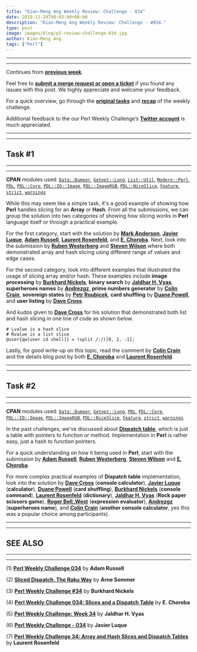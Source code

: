 ```yaml
---
title: "Kian-Meng Ang Weekly Review: Challenge - 034"
date: 2019-11-24T00:03:00+00:00
description: "Kian-Meng Ang Weekly Review: Challenge - #034."
type: post
image: images/blog/p5-review-challenge-034.jpg
author: Kian-Meng Ang
tags: ["Perl"]
---
```

***
***
Continues from [**previous week**](/blog/review-challenge-033/).

Feel free to [**submit a merge request or open a ticket**](https://github.com/manwar/perlweeklychallenge) if you found any issues with this post. We highly appreciate and welcome your feedback.

For a quick overview, go through the [**original tasks**](/blog/perl-weekly-challenge-034/) and [**recap**](/blog/recap-challenge-034/) of the weekly challenge.

Additional feedback to the our Perl Weekly Challenge’s [**Twitter account**](https://twitter.com/perlwchallenge?lang=en) is much appreciated.

***
***
## Task #1
***
***

**CPAN** modules used: [`Data::Dumper`](https://metacpan.org/pod/Data::Dumper), [`Getopt::Long`](https://metacpan.org/pod/Getopt::Long), [`List::Util`](https://metacpan.org/pod/List::Util), [`Modern::Perl`](https://metacpan.org/pod/Modern::Perl), [`PDL`](https://metacpan.org/pod/PDL), [`PDL::Core`](https://metacpan.org/pod/PDL::Core), [`PDL::IO::Image`](https://metacpan.org/pod/PDL::IO::Image), [`PDL::ImageRGB`](https://metacpan.org/pod/PDL::ImageRGB), [`PDL::NiceSlice`](https://metacpan.org/pod/PDL::NiceSlice), [`feature`](https://metacpan.org/pod/feature), [`strict`](https://metacpan.org/pod/strict), [`warnings`](https://metacpan.org/pod/warnings)

While this may seem like a simple task, it's a good example of showing how **Perl** handles slicing for an **Array** or **Hash**. From all the submissions, we can group the solution into two categories of showing how slicing works in **Perl** language itself or through a practical example.

For the first category, start with the solution by [**Mark Anderson**](https://github.com/manwar/perlweeklychallenge-club/blob/master/challenge-034/mark-anderson/perl5/ch-1.pl), [**Javier Luque**](https://github.com/manwar/perlweeklychallenge-club/blob/master/challenge-034/javier-luque/perl5/ch-1.pl), [**Adam Russell**](https://github.com/manwar/perlweeklychallenge-club/blob/master/challenge-034/adam-russell/perl5/ch-1.pl), [**Laurent Rosenfeld**](https://github.com/manwar/perlweeklychallenge-club/blob/master/challenge-034/laurent-rosenfeld/perl5/ch-1.pl), and [**E. Choroba**](https://github.com/manwar/perlweeklychallenge-club/blob/master/challenge-034/e-choroba/perl5/ch-1.pl). Next, look into the submission by [**Ruben Westerberg**](https://github.com/manwar/perlweeklychallenge-club/blob/master/challenge-034/ruben-westerberg/perl5/ch-1.pl) and [**Steven Wilson**](https://github.com/manwar/perlweeklychallenge-club/blob/master/challenge-034/steven-wilson/perl5/ch-1.pl) where both demonstrated array and hash slicing using different range of values and edge cases.

For the second category, look into different examples that illustrated the usage of slicing array and/or hash. These examples include **image processing** by [**Burkhard Nickels**](https://github.com/manwar/perlweeklychallenge-club/blob/master/challenge-034/burkhard-nickels/perl5/ch-1.pl), **binary search** by [**Jaldhar H. Vyas**](https://github.com/manwar/perlweeklychallenge-club/blob/master/challenge-034/jaldhar-h-vyas/perl5/ch-1.pl), **superheroes names** by [**Andrezgz**](https://github.com/manwar/perlweeklychallenge-club/blob/master/challenge-034/andrezgz/perl5/ch-1.pl), **prime numbers generator** by [**Colin Crain**](https://github.com/manwar/perlweeklychallenge-club/blob/master/challenge-034/colin-crain/perl5/ch-1.pl), **sovereign states** by [**Petr Roubicek**](https://github.com/manwar/perlweeklychallenge-club/blob/master/challenge-034/petr-roubicek/perl5/ch-1.pl), **card shuffling** by [**Duane Powell**](https://github.com/manwar/perlweeklychallenge-club/blob/master/challenge-034/duane-powell/perl5/ch-1.pl), and **user listing** by [**Dave Cross**](https://github.com/manwar/perlweeklychallenge-club/blob/master/challenge-034/dave-cross/perl5/ch-1.pl).

And kudos given to [**Dave Cross**](https://github.com/manwar/perlweeklychallenge-club/blob/master/challenge-034/dave-cross/perl5/ch-1.pl) for his solution that demonstrated both list and hash slicing in one line of code as shown below.

    # Lvalue is a hash slice
    # Rvalue is a list slice
    @user{qw[user id shell]} = (split /:/)[0, 2, -1];

Lastly, for good write-up on this topic, read the comment by [**Colin Crain**](https://github.com/manwar/perlweeklychallenge-club/blob/master/challenge-034/colin-crain/perl5/ch-1.pl) and the details blog post by both [**E. Choroba**](http://blogs.perl.org/users/e_choroba/2019/11/perl-weekly-challenge-034-slices-and-a-dispatch-table.html) and [**Laurent Rosenfeld**](http://blogs.perl.org/users/laurent_r/2019/11/perl-weekly-challenge-34-array-and-hash-slices-and-dispatch-tables.html).

***
***
## Task #2
***
***

**CPAN** modules used: [`Data::Dumper`](https://metacpan.org/pod/Data::Dumper), [`Getopt::Long`](https://metacpan.org/pod/Getopt::Long), [`PDL`](https://metacpan.org/pod/PDL), [`PDL::Core`](https://metacpan.org/pod/PDL::Core), [`PDL::IO::Image`](https://metacpan.org/pod/PDL::IO::Image), [`PDL::ImageRGB`](https://metacpan.org/pod/PDL::ImageRGB), [`PDL::NiceSlice`](https://metacpan.org/pod/PDL::NiceSlice), [`feature`](https://metacpan.org/pod/feature), [`strict`](https://metacpan.org/pod/strict), [`warnings`](https://metacpan.org/pod/warnings)

In the past challenges, we've discussed about [**Dispatch table**](https://en.wikipedia.org/wiki/Dispatch_table), which is just a table with pointers to function or method. Implementation in **Perl** is rather easy, just a hash to function pointers.

For a quick understanding on how it being used in **Perl**, start with the submission by [**Adam Russell**](https://github.com/manwar/perlweeklychallenge-club/blob/master/challenge-034/adam-russell/perl5/ch-2.pl), [**Ruben Westerberg**](https://github.com/manwar/perlweeklychallenge-club/blob/master/challenge-034/ruben-westerberg/perl5/ch-2.pl), [**Steven Wilson**](https://github.com/manwar/perlweeklychallenge-club/blob/master/challenge-034/steven-wilson/perl5/ch-2.pl) and [**E. Choroba**](https://github.com/manwar/perlweeklychallenge-club/blob/master/challenge-034/e-choroba/perl5/ch-2.pl).

For more complex practical examples of **Dispatch table** implementation, look into the solution by [**Dave Cross**](https://github.com/manwar/perlweeklychallenge-club/blob/master/challenge-034/dave-cross/perl5/ch-2.pl) (**console calculator**), [**Javier Luque**](https://github.com/manwar/perlweeklychallenge-club/blob/master/challenge-034/javier-luque/perl5/ch-2.pl) (**calculator**), [**Duane Powell**](https://github.com/manwar/perlweeklychallenge-club/blob/master/challenge-034/duane-powell/perl5/ch-2.pl) (**card shuffling**), [**Burkhard Nickels**](https://github.com/manwar/perlweeklychallenge-club/blob/master/challenge-034/burkhard-nickels/perl5/ch-2.pl) (**console command**), [**Laurent Rosenfeld**](https://github.com/manwar/perlweeklychallenge-club/blob/master/challenge-034/laurent-rosenfeld/perl5/ch-2.pl) (**dictionary**), [**Jaldhar H. Vyas**](https://github.com/manwar/perlweeklychallenge-club/blob/master/challenge-034/jaldhar-h-vyas/perl5/ch-2.pl) (**Rock paper scissors game**), [**Roger Bell_West**](https://github.com/manwar/perlweeklychallenge-club/blob/master/challenge-034/roger-bell-west/perl5/ch-2.pl) (**expression evaluator**), [**Andrezgz**](https://github.com/manwar/perlweeklychallenge-club/blob/master/challenge-034/andrezgz/perl5/ch-2.pl) (**superheroes name**), and [**Colin Crain**](https://github.com/manwar/perlweeklychallenge-club/blob/master/challenge-034/colin-crain/perl5/ch-2.pl) (**another console calculator**, yes this was a popular choice among participants).

***
***
## SEE ALSO
***
***

(1) [**Perl Weekly Challenge 034**](https://adamcrussell.livejournal.com/11703.html) by **Adam Russell**

(2) [**Sliced Dispatch, The Raku Way**](https://raku-musings.com/sliced-dispatch.html) by **Arne Sommer**

(3) [**Perl Weekly Challenge #34**](http://46.91.226.185:81/www/Perl/PWC/20191111_34/ch-1.html) by **Burkhard Nickels**

(4) [**Perl Weekly Challenge 034: Slices and a Dispatch Table**](http://blogs.perl.org/users/e_choroba/2019/11/perl-weekly-challenge-034-slices-and-a-dispatch-table.html) by **E. Choroba**

(5) [**Perl Weekly Challenge: Week 34**](https://www.braincells.com/perl/2019/11/perl_weekly_challenge_week_34.html) by **Jaldhar H. Vyas**

(6) [**Perl Weekly Challenge - 034**](https://perlchallenges.wordpress.com/2019/11/11/perl-weekly-challenge-034/) by **Javier Luque**

(7) [**Perl Weekly Challenge 34: Array and Hash Slices and Dispatch Tables**](http://blogs.perl.org/users/laurent_r/2019/11/perl-weekly-challenge-34-array-and-hash-slices-and-dispatch-tables.html) by **Laurent Rosenfeld**
